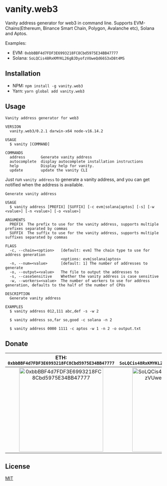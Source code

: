 # vanity.web3

Vanity address generator for web3 in command line. Supports EVM-Chains(Ethereum, Binance Smart Chain, Polygon, Avalanche etc), Solana and Aptos.

Examples:

- EVM: `0xbbBBF4d7FDF3E6993218FC8Cbd5975E34BB47777`
- Solana: `SoLQCis48RxKMYKL26gBJDyofzVUweQd66S3xD8t4MS`

## Installation

- NPM: `npm install -g vanity.web3`
- Yarn: `yarn global add vanity.web3`

## Usage

```shell
Vanity address generator for web3

VERSION
  vanity.web3/0.2.1 darwin-x64 node-v16.14.2

USAGE
  $ vanity [COMMAND]

COMMANDS
  address       Generate vanity address
  autocomplete  display autocomplete installation instructions
  help          Display help for vanity.
  update        update the vanity CLI
```

Just run `vanity address` to generate a vanity address, and you can get notified when the address is available.

```shell
Generate vanity address

USAGE
  $ vanity address [PREFIX] [SUFFIX] [-c evm|solana|aptos] [-s] [-w <value>] [-n <value>] [-o <value>]

ARGUMENTS
  PREFIX  The prefix to use for the vanity address, supports multiple prefixes separated by commas
  SUFFIX  The suffix to use for the vanity address, supports multiple suffixes separated by commas

FLAGS
  -c, --chain=<option>   [default: evm] The chain type to use for address generation
                         <options: evm|solana|aptos>
  -n, --num=<value>      [default: 1] The number of addresses to generate
  -o, --output=<value>   The file to output the addresses to
  -s, --caseSensitive    Whether the vanity address is case sensitive
  -w, --workers=<value>  The number of workers to use for address generation, defaults to the half of the number of CPUs

DESCRIPTION
  Generate vanity address

EXAMPLES
  $ vanity address 012,111 abc,def -s -w 2

  $ vanity address so,far so,good -c solana -n 2

  $ vanity address 0000 1111 -c aptos -w 1 -n 2 -o output.txt
```

## Donate

| ETH: `0xbbBBF4d7FDF3E6993218FC8Cbd5975E34BB47777` | SOL: `SoLQCis48RxKMYKL26gBJDyofzVUweQd66S3xD8t4MS` |
| :-------------------: | :-------------------: |
| <img src="https://user-images.githubusercontent.com/5813232/184662542-23314cbb-e949-4ae9-b6b2-26af134c68ee.png" alt="0xbbBBF4d7FDF3E6993218FC8Cbd5975E34BB47777" width="270"/> | <img src="https://user-images.githubusercontent.com/5813232/184808707-00f59179-fd85-4a60-a65e-a923769d6f7f.png" alt="SoLQCis48RxKMYKL26gBJDyofzVUweQd66S3xD8t4MS" width="270"/> |

## License

[MIT](./LICENSE)
